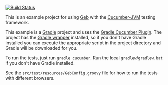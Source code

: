 [![Build Status](https://drone.io/github.com/geb/geb-example-cucumber-jvm/status.png)](https://drone.io/github.com/geb/geb-example-cucumber-jvm/latest)

This is an example project for using [Geb](http://geb.codehaus.org/ "Geb - Groovy Browser Automation")
with the [Cucumber-JVM](http://cukes.info/install-cucumber-jvm.html "Cucumber JVM") testing framework.

This example is a [Gradle](http://www.gradle.org/ "Gradle") project and uses the
[Gradle Cucumber Plugin](https://github.com/samueltbrown/gradle-cucumber-plugin/ "Gradle Cucumber Plugin").
The project has the [Gradle wrapper](http://www.gradle.org/docs/current/userguide/gradle_wrapper.html) installed,
so if you don't have Gradle installed you can execute the appropriate script in the project directory
and Gradle will be downloaded for you.

To run the tests, just run `gradle cucumber`. Run the local `gradlew`/`gradlew.bat` if you don't have
Gradle installed.

See the `src/test/resources/GebConfig.groovy` file for how to run the tests with different browsers.
